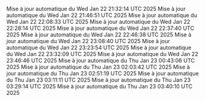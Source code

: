 Mise à jour automatique du Wed Jan 22 21:32:14 UTC 2025
Mise à jour automatique du Wed Jan 22 21:46:51 UTC 2025
Mise à jour automatique du Wed Jan 22 22:08:33 UTC 2025
Mise à jour automatique du Wed Jan 22 22:28:14 UTC 2025
Mise à jour automatique du Wed Jan 22 22:37:40 UTC 2025
Mise à jour automatique du Wed Jan 22 22:46:38 UTC 2025
Mise à jour automatique du Wed Jan 22 23:08:40 UTC 2025
Mise à jour automatique du Wed Jan 22 23:23:54 UTC 2025
Mise à jour automatique du Wed Jan 22 23:32:09 UTC 2025
Mise à jour automatique du Wed Jan 22 23:46:46 UTC 2025
Mise à jour automatique du Thu Jan 23 00:43:06 UTC 2025
Mise à jour automatique du Thu Jan 23 02:03:42 UTC 2025
Mise à jour automatique du Thu Jan 23 02:51:19 UTC 2025
Mise à jour automatique du Thu Jan 23 03:11:11 UTC 2025
Mise à jour automatique du Thu Jan 23 03:29:14 UTC 2025
Mise à jour automatique du Thu Jan 23 03:40:10 UTC 2025
